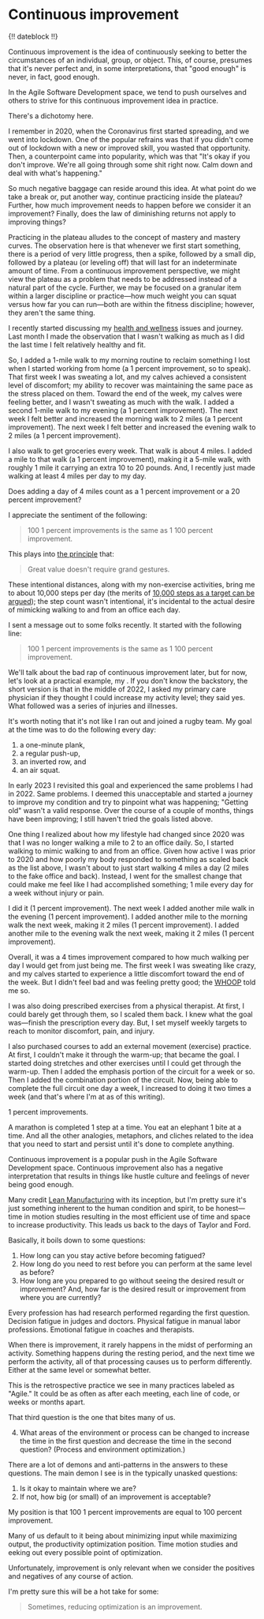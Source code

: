 # Continuous improvement

{!! dateblock !!}

Continuous improvement is the idea of continuously seeking to better the circumstances of an individual, group, or object. This, of course, presumes that it's never perfect and, in some interpretations, that "good enough" is never, in fact, good enough.

In the Agile Software Development space, we tend to push ourselves and others to strive for this continuous improvement idea in practice. 

There's a dichotomy here. 

I remember in 2020, when the Coronavirus first started spreading, and we went into lockdown. One of the popular refrains was that if you didn't come out of lockdown with a new or improved skill, you wasted that opportunity. Then, a counterpoint came into popularity, which was that "It's okay if you don't improve. We're all going through some shit right now. Calm down and deal with what's happening."

So much negative baggage can reside around this idea. At what point do we take a break or, put another way, continue practicing inside the plateau? Further, how much improvement needs to happen before we consider it an improvement? Finally, does the law of diminishing returns not apply to improving things?

Practicing in the plateau alludes to the concept of mastery and mastery curves. The observation here is that whenever we first start something, there is a period of very little progress, then a spike, followed by a small dip, followed by a plateau (or leveling off) that will last for an indeterminate amount of time. From a continuous improvement perspective, we might view the plateau as a problem that needs to be addressed instead of a natural part of the cycle. Further, we may be focused on a granular item within a larger discipline or practice—how much weight you can squat versus how far you can run—both are within the fitness discipline; however, they aren't the same thing.

I recently started discussing my [health and wellness](/experiences/health-and-wellness/) issues and journey. Last month I made the observation that I wasn't walking as much as I did the last time I felt relatively healthy and fit. 

So, I added a 1-mile walk to my morning routine to reclaim something I lost when I started working from home (a 1 percent improvement, so to speak). That first week I was sweating a lot, and my calves achieved a consistent level of discomfort; my ability to recover was maintaining the same pace as the stress placed on them. Toward the end of the week, my calves were feeling better, and I wasn't sweating as much with the walk. I added a second 1-mile walk to my evening (a 1 percent improvement). The next week I felt better and increased the morning walk to 2 miles (a 1 percent improvement). The next week I felt better and increased the evening walk to 2 miles (a 1 percent improvement).

I also walk to get groceries every week. That walk is about 4 miles. I added a mile to that walk (a 1 percent improvement), making it a 5-mile walk, with roughly 1 mile it carrying an extra 10 to 20 pounds. And, I recently just made walking at least 4 miles per day to my day. 

Does adding a day of 4 miles count as a 1 percent improvement or a 20 percent improvement?

I appreciate the sentiment of the following:

> 100 1 percent improvements is the same as 1 100 percent improvement.

This plays into [the principle](/experiences/the-self/#principles) that:

> Great value doesn't require grand gestures.







These intentional distances, along with my non-exercise activities, bring me to about 10,000 steps per day (the merits of [10,000 steps as a target can be argued](https://www.health.harvard.edu/blog/10000-steps-a-day-or-fewer-2019071117305)); the step count wasn't intentional, it's incidental to the actual desire of mimicking walking to and from an office each day.




I sent a message out to some folks recently. It started with the following line:

> 100 1 percent improvements is the same as 1 100 percent improvement.

We'll talk about the bad rap of continuous improvement later, but for now, let's look at a practical example, my . If you don't know the backstory, the short version is that in the middle of 2022, I asked my primary care physician if they thought I could increase my activity level; they said yes. What followed was a series of injuries and illnesses.

It's worth noting that it's not like I ran out and joined a rugby team. My goal at the time was to do the following every day:

1. a one-minute plank,
2. a regular push-up,
3. an inverted row, and
4. an air squat.

In early 2023 I revisited this goal and experienced the same problems I had in 2022. Same problems. I deemed this unacceptable and started a journey to improve my condition and try to pinpoint what was happening; "Getting old" wasn't a valid response. Over the course of a couple of months, things have been improving; I still haven't tried the goals listed above.

One thing I realized about how my lifestyle had changed since 2020 was that I was no longer walking a mile to 2 to an office daily. So, I started walking to mimic walking to and from an office. Given how active I was prior to 2020 and how poorly my body responded to something as scaled back as the list above, I wasn't about to just start walking 4 miles a day (2 miles to the fake office and back). Instead, I went for the smallest change that could make me feel like I had accomplished something; 1 mile every day for a week without injury or pain.

I did it (1 percent improvement). The next week I added another mile walk in the evening (1 percent improvement). I added another mile to the morning walk the next week, making it 2 miles (1 percent improvement). I added another mile to the evening walk the next week, making it 2 miles (1 percent improvement). 

Overall, it was a 4 times improvement compared to how much walking per day I would get from just being me. The first week I was sweating like crazy, and my calves started to experience a little discomfort toward the end of the week. But I didn't feel bad and was feeling pretty good; the [WHOOP](/examinations/whoop-health-monitor/) told me so.

I was also doing prescribed exercises from a physical therapist. At first, I could barely get through them, so I scaled them back. I knew what the goal was—finish the prescription every day. But, I set myself weekly targets to reach to monitor discomfort, pain, and injury.

I also purchased courses to add an external movement (exercise) practice. At first, I couldn't make it through the warm-up; that became the goal. I started doing stretches and other exercises until I could get through the warm-up. Then I added the emphasis portion of the circuit for a week or so. Then I added the combination portion of the circuit. Now, being able to complete the full circuit one day a week, I increased to doing it two times a week (and that's where I'm at as of this writing).

1 percent improvements.

A marathon is completed 1 step at a time. You eat an elephant 1 bite at a time. And all the other analogies, metaphors, and cliches related to the idea that you need to start and persist until it's done to complete anything. 











Continuous improvement is a popular push in the Agile Software Development space. Continuous improvement also has a negative interpretation that results in things like hustle culture and feelings of never being good enough.

Many credit [Lean Manufacturing](https://en.wikipedia.org/wiki/Lean_manufacturing) with its inception, but I'm pretty sure it's just something inherent to the human condition and spirit, to be honest—time in motion studies resulting in the most efficient use of time and space to increase productivity. This leads us back to the days of Taylor and Ford.

Basically, it boils down to some questions:

1. How long can you stay active before becoming fatigued?
2. How long do you need to rest before you can perform at the same level as before?
3. How long are you prepared to go without seeing the desired result or improvement? And, how far is the desired result or improvement from where you are currently?

Every profession has had research performed regarding the first question. Decision fatigue in judges and doctors. Physical fatigue in manual labor professions. Emotional fatigue in coaches and therapists.

When there is improvement, it rarely happens in the midst of performing an activity. Something happens during the resting period, and the next time we perform the activity, all of that processing causes us to perform differently. Either at the same level or somewhat better.

This is the retrospective practice we see in many practices labeled as "Agile." It could be as often as after each meeting, each line of code, or weeks or months apart.

That third question is the one that bites many of us.









4. What areas of the environment or process can be changed to increase the time in the first question and decrease the time in the second question? (Process and environment optimization.) 

There are a lot of demons and anti-patterns in the answers to these questions. The main demon I see is in the typically unasked questions:

1. Is it okay to maintain where we are?
2. If not, how big (or small) of an improvement is acceptable?

My position is that 100 1 percent improvements are equal to 100 percent improvement.






Many of us default to it being about minimizing input while maximizing output, the productivity optimization position. Time motion studies and eeking out every possible point of optimization.

Unfortunately, improvement is only relevant when we consider the positives and negatives of any course of action.

I'm pretty sure this will be a hot take for some:

> Sometimes, reducing optimization is an improvement.



